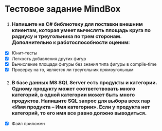 
# Тестовое задание MindBox

1.  ### Напишите на C# библиотеку для поставки внешним клиентам, которая умеет вычислять площадь круга по радиусу и треугольника по трем сторонам. Дополнительно к работоспособности оценим:
- [x] Юнит-тесты
- [x] Легкость добавления других фигур
- [x] Вычисление площади фигуры без знания типа фигуры в compile-time
- [x] Проверку на то, является ли треугольник прямоугольным

2. ### В базе данных MS SQL Server есть продукты и категории. Одному продукту может соответствовать много категорий, в одной категории может быть много продуктов. Напишите SQL запрос для выбора всех пар «Имя продукта – Имя категории». Если у продукта нет категорий, то его имя все равно должно выводиться.
- [x] Файл приложен